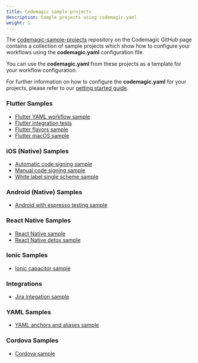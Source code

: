 ```yaml
---
title: Codemagic sample projects
description: Sample projects using codemagic.yaml
weight: 1
---
```


The [codemagic-sample-projects](https://github.com/codemagic-ci-cd/codemagic-sample-projects) repository on the Codemagic GitHub page contains a collection of sample projects which show how to configure your workflows using the **codemagic.yaml** configuration file. 

You can use the **codemagic.yaml** from these projects as a template for your workflow configuration. 

For further information on how to configure the **codemagic.yaml** for your projects, please refer to our [getting started guide](https://docs.codemagic.io/getting-started/yaml/). 

### Flutter Samples
* [Flutter YAML workflow sample](https://github.com/codemagic-ci-cd/codemagic-sample-projects/tree/main/flutter/flutter-yaml-demo-project)
* [Flutter integration tests](https://github.com/codemagic-ci-cd/codemagic-sample-projects/tree/main/flutter/flutter-integration-tests-demo-project)
* [Flutter flavors sample](https://github.com/codemagic-ci-cd/codemagic-sample-projects/tree/main/flutter/flutter-flavors-demo-project)
* [Flutter macOS sample](https://github.com/codemagic-ci-cd/codemagic-sample-projects/tree/main/flutter/flutter-macos-demo-project)

### iOS (Native) Samples
* [Automatic code signing sample](https://github.com/codemagic-ci-cd/codemagic-sample-projects/tree/main/ios/ios-automatic-code-signing-demo-project)
* [Manual code signing sample](https://github.com/codemagic-ci-cd/codemagic-sample-projects/tree/main/ios/ios-manual-code-signing-demo-project)
* [White label single scheme sample](https://github.com/codemagic-ci-cd/codemagic-sample-projects/tree/main/ios/ios-white-label-single-scheme-demo-project)

### Android (Native) Samples
* [Android with espresso testing sample](https://github.com/codemagic-ci-cd/codemagic-sample-projects/tree/main/android/android-espresso-demo-project)

### React Native Samples
* [React Native sample](https://github.com/codemagic-ci-cd/codemagic-sample-projects/tree/main/react-native/react-native-demo-project)
* [React Native detox sample](https://github.com/codemagic-ci-cd/codemagic-sample-projects/tree/main/react-native/react-native-detox-demo-project)

### Ionic Samples
* [Ionic capacitor sample](https://github.com/codemagic-ci-cd/codemagic-sample-projects/tree/main/ionic/ionic-capacitor-demo-project)

### Integrations 
* [Jira integation sample](https://github.com/codemagic-ci-cd/codemagic-sample-projects/tree/main/integrations/jira_integration_demo_project)

### YAML Samples
* [YAML anchors and aliases sample](https://github.com/codemagic-ci-cd/codemagic-sample-projects/tree/main/yaml/yaml_anchors_aliases_sample)

### Cordova Samples
* [Cordova sample](https://github.com/codemagic-ci-cd/codemagic-sample-projects/tree/main/cordova/cordova-demo-project)
